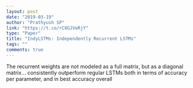 ```yaml
---
layout: post
date: "2019-03-19"
author: "Prathyush SP"
link: "https://t.co/rC8GJVeRjY"
type: "Paper"
title: "IndyLSTMs: Independently Recurrent LSTMs"
tags: ""
comments: true
---
```

The recurrent weights are not modeled as a full matrix, but as a diagonal matrix... consistently outperform regular LSTMs both in terms of accuracy per parameter, and in best accuracy overall